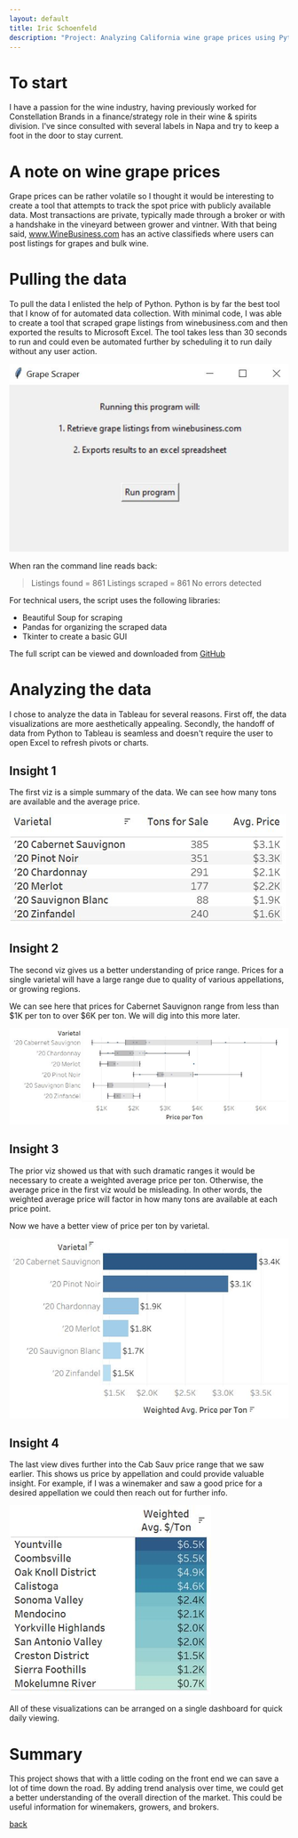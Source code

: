 ```yaml
---
layout: default
title: Iric Schoenfeld
description: "Project: Analyzing California wine grape prices using Python and Tableau"
---
```


# To start

I have a passion for the wine industry, having previously worked for Constellation Brands in a finance/strategy role in their wine & spirits division. I've since consulted with several labels in Napa and try to keep a foot in the door to stay current.

# A note on wine grape prices
Grape prices can be rather volatile so I thought it would be interesting to create a tool that attempts to track the spot price with publicly available data. Most transactions are private, typically made through a broker or with a handshake in the vineyard between grower and vintner. With that being said, <a href="https://www.winebusiness.com/">www.WineBusiness.com</a> has an active classifieds where users can post listings for grapes and bulk wine.

# Pulling the data

To pull the data I enlisted the help of Python. Python is by far the best tool that I know of for automated data collection. With minimal code, I was able to create a tool that scraped grape listings from winebusiness.com and then exported the results to Microsoft Excel. The tool takes less than 30 seconds to run and could even be automated further by scheduling it to run daily without any user action.

<img src="/images/gui.JPG">

When ran the command line reads back:

> Listings found = 861
> Listings scraped = 861
> No errors detected

For technical users, the script uses the following libraries:
*   Beautiful Soup for scraping
*   Pandas for organizing the scraped data
*   Tkinter to create a basic GUI

The full script can be viewed and downloaded from <a href="https://github.com/iricjs/grapes">GitHub</a>

# Analyzing the data

I chose to analyze the data in Tableau for several reasons. First off, the data visualizations are more aesthetically appealing. Secondly, the handoff of data from Python to Tableau is seamless and doesn't require the user to open Excel to refresh pivots or charts.

## Insight 1
The first viz is a simple summary of the data. We can see how many tons are available and the average price.

<img src="/images/Tableau1.JPG">

## Insight 2
The second viz gives us a better understanding of price range. Prices for a single varietal will have a large range due to quality of various appellations, or growing regions.

We can see here that prices for Cabernet Sauvignon range from less than $1K per ton to over $6K per ton. We will dig into this more later.

<img src="/images/Tableau2.JPG">

## Insight 3
The prior viz showed us that with such dramatic ranges it would be necessary to create a weighted average price per ton. Otherwise, the average price in the first viz would be misleading. In other words, the weighted average price will factor in how many tons are available at each price point.

Now we have a better view of price per ton by varietal.

<img src="/images/Tableau3.JPG">

## Insight 4
The last view dives further into the Cab Sauv price range that we saw earlier. This shows us price by appellation and could provide valuable insight. For example, if I was a winemaker and saw a good price for a desired appellation we could then reach out for further info.

<img src="/images/Tableau4.JPG">

All of these visualizations can be arranged on a single dashboard for quick daily viewing.

# Summary

This project shows that with a little coding on the front end we can save a lot of time down the road. By adding trend analysis over time, we could get a better understanding of the overall direction of the market. This could be useful information for winemakers, growers, and brokers.

[back](./)
